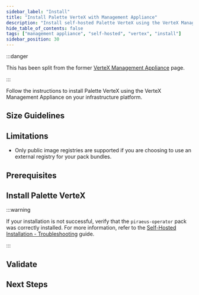 ```yaml
---
sidebar_label: "Install"
title: "Install Palette VerteX with Management Appliance"
description: "Install self-hosted Palette VerteX using the VerteX Management Appliance."
hide_table_of_contents: false
tags: ["management appliance", "self-hosted", "vertex", "install"]
sidebar_position: 30
---
```


:::danger

This has been split from the former
[VerteX Management Appliance](https://docs.spectrocloud.com/vertex/install-palette-vertex/vertex-management-appliance/)
page.

:::

Follow the instructions to install Palette VerteX using the VerteX Management Appliance on your infrastructure platform.

## Size Guidelines

<PartialsComponent
  category="self-hosted"
  name="size-guidelines-management-appliance"
  edition="VerteX"
  app="VerteX Management Appliance"
/>

## Limitations

- Only public image registries are supported if you are choosing to use an external registry for your pack bundles.

## Prerequisites

<PartialsComponent
  category="self-hosted"
  name="installation-steps-prereqs"
  edition="VerteX"
  version="Palette VerteX"
  install="management-appliance"
  iso="Palette VerteX"
  app="VerteX Management Appliance"
/>

## Install Palette VerteX

<PartialsComponent
  category="self-hosted"
  name="installation-steps-enablement"
  edition="VerteX"
  version="Palette VerteX"
  iso="Palette VerteX"
  app="VerteX Management Appliance"
/>

:::warning

If your installation is not successful, verify that the `piraeus-operator` pack was correctly installed. For more
information, refer to the
[Self-Hosted Installation - Troubleshooting](../../../../troubleshooting/enterprise-install.md#scenario---palettevertex-management-appliance-installation-stalled-due-to-piraeus-operator-pack-in-error-state)
guide.

:::

## Validate

<PartialsComponent
  category="self-hosted"
  name="installation-steps-validate"
  edition="VerteX"
  version="Palette VerteX"
  iso="Palette VerteX"
  app="VerteX Management Appliance"
/>

## Next Steps
